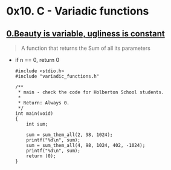# 0x10. C - Variadic functions
## [0.Beauty is variable, ugliness is constant](./0-sum_them_all.c)

> A function that returns the
> Sum of all its parameters
  * if n == 0, return 0

        #include <stdio.h>
        #include "variadic_functions.h"

        /**
         * main - check the code for Holberton School students.
         *
         * Return: Always 0.
         */
        int main(void)
        {
        	int sum;

        	sum = sum_them_all(2, 98, 1024);
        	printf("%d\n", sum);
        	sum = sum_them_all(4, 98, 1024, 402, -1024);
        	printf("%d\n", sum);
        	return (0);
        }

